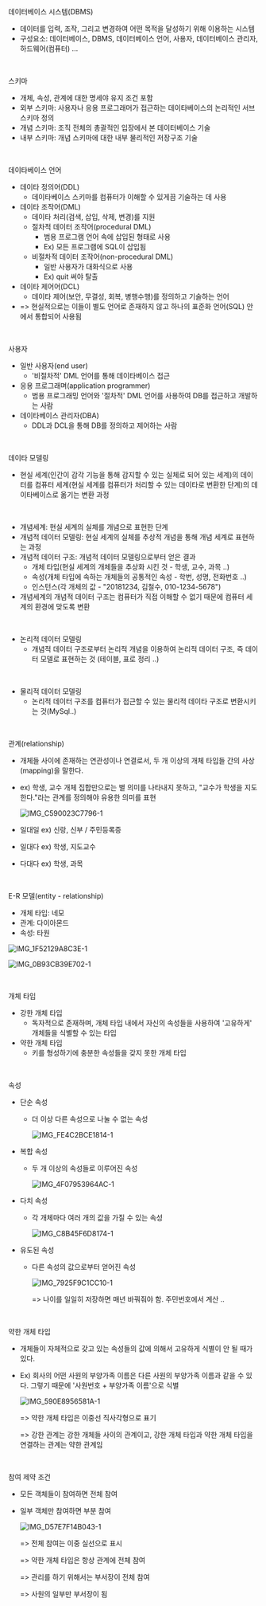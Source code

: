 데이터베이스 시스템(DBMS)

- 데이터를 입력, 조작, 그리고 변경하여 어떤 목적을 달성하기 위해 이용하는 시스템
- 구성요소: 데이터베이스, DBMS, 데이터베이스 언어, 사용자, 데이터베이스 관리자, 하드웨어(컴퓨터) ...

<br>

스키마

- 개체, 속성, 관계에 대한 명세야 유지 조건 포함
- 외부 스키마: 사용자나 응용 프로그래머가 접근하는 데이타베이스의 논리적인 서브스키마 정의
- 개념 스키마: 조직 전체의 총괄적인 입장에서 본 데이터베이스 기술
- 내부 스키마: 개념 스키마에 대한 내부 물리적인 저장구조 기술

<br>

데이타베이스 언어

- 데이타 정의어(DDL)
  - 데이타베이스 스키마를 컴퓨터가 이해할 수 있게끔 기술하는 데 사용
- 데이타 조작어(DML)
  - 데이타 처리(검색, 삽입, 삭제, 변경)를 지원
  - 절차적 데이터 조작어(procedural DML)
    - 범용 프로그램 언어 속에 삽입된 형태로 사용
    - Ex) 모든 프로그램에 SQL이 삽입됨
  - 비절차적 데이터 조작어(non-procedural DML)
    - 일반 사용자가 대화식으로 사용
    - Ex) quit 써야 탈출
- 데이타 제어어(DCL)
  - 데이타 제어(보안, 무결성, 회복, 병행수행)를 정의하고 기술하는 언어
- => 현실적으로는 이들이 별도 언어로 존재하지 않고 하나의 표준화 언어(SQL) 안에서 통합되어 사용됨

<br>

사용자

- 일반 사용자(end user)
  - '비절차적' DML 언어를 통해 데이타베이스 접근
- 응용 프로그래며(application programmer)
  - 범용 프로그래밍 언어와 '절차적' DML 언어를 사용하여 DB를 접근하고 개발하는 사람
- 데이타베이스 관리자(DBA)
  - DDL과 DCL을 통해 DB를 정의하고 제어하는 사람

<br>

데이타 모델링

- 현실 세계(인간이 감각 기능을 통해 감지할 수 있는 실체로 되어 있는 세계)의 데이터를 컴퓨터 세계(현실 세계를 컴퓨터가 처리할 수 있는 데이타로 변환한 단계)의 데이타베이스로 옮기는 변환 과정

<br>

- 개념세계: 현실 세계의 실체를 개념으로 표현한 단계
- 개념적 데이터 모델링: 현실 세계의 실체를 추상적 개념을 통해 개념 세계로 표현하는 과정
- 개념적 데이터 구조: 개념적 데이터 모델링으로부터 얻은 결과
  - 개체 타입(현실 세계의 개체들을 추상화 시킨 것 - 학생, 교수, 과목 ..)
  - 속성(개체 타입에 속하는 개체들의 공통적인 속성 - 학번, 성명, 전화번호 ..)
  - 인스턴스(각 개체의 값 - "20181234, 김철수, 010-1234-5678")
- 개념세계의 개념적 데이터 구조는 컴퓨터가 직접 이해할 수 없기 때문에 컴퓨터 세계의 환경에 맞도록 변환

<br>

- 논리적 데이터 모델링
  - 개념적 데이터 구조로부터 논리적 개념을 이용하여 논리적 데이터 구조, 즉 데이터 모델로 표현하는 것 (테이블, 표로 정리 ..)

<br>

- 물리적 데이터 모델링
  - 논리적 데이터 구조를 컴퓨터가 접근할 수 있는 물리적 데이타 구조로 변환시키는 것(MySql..)

<br>

관계(relationship)

- 개체들 사이에 존재하는 연관성이나 연결로서, 두 개 이상의 개체 타입들 간의 사상(mapping)을 말한다.

- ex) 학생, 교수 개체 집합만으로는 별 의미를 나타내지 못하고, "교수가 학생을 지도한다."라는 관계를 정의해야 유용한 의미를 표현

  ![IMG_C590023C7796-1](image.assets/IMG_C590023C7796-1.jpeg)

- 일대일 ex) 신랑, 신부 / 주민등록증

- 일대다 ex) 학생, 지도교수

- 다대다 ex) 학생, 과목

<br>

E-R 모델(entity - relationship)

- 개체 타입: 네모
- 관계: 다이아몬드
- 속성: 타원

![IMG_1F52129A8C3E-1](image.assets/IMG_1F52129A8C3E-1.jpeg)

![IMG_0B93CB39E702-1](image.assets/IMG_0B93CB39E702-1.jpeg)

<br>

개체 타입

- 강한 개체 타입
  - 독자적으로 존재하며, 개체 타입 내에서 자신의 속성들을 사용하여 '고유하게' 개체들을 식별할 수 있는 타입
- 약한 개체 타입
  - 키를 형성하기에 충분한 속성들을 갖지 못한 개체 타입

<br>

속성

- 단순 속성

  - 더 이상 다른 속성으로 나눌 수 없는 속성

    ![IMG_FE4C2BCE1814-1](image.assets/IMG_FE4C2BCE1814-1.jpeg)

- 복합 속성

  - 두 개 이상의 속성들로 이루어진 속성

    ![IMG_4F07953964AC-1](image.assets/IMG_4F07953964AC-1.jpeg)

- 다치 속성

  - 각 개체마다 여러 개의 값을 가질 수 있는 속성

    ![IMG_C8B45F6D8174-1](image.assets/IMG_C8B45F6D8174-1.jpeg)

- 유도된 속성

  - 다른 속성의 값으로부터 얻어진 속성

    ![IMG_7925F9C1CC10-1](image.assets/IMG_7925F9C1CC10-1.jpeg)

    => 나이를 일일히 저장하면 매년 바꿔줘야 함. 주민번호에서 계산 ..

<br>

약한 개체 타입

- 개체들이 자체적으로 갖고 있는 속성들의 값에 의해서 고유하게 식별이 안 될 때가 있다.

- Ex) 회사의 어떤 사원의 부양가족 이름은 다른 사원의 부양가족 이름과 같을 수 있다. 그렇기 때문에 '사원번호 + 부양가족 이름'으로 식별

  ![IMG_590E8956581A-1](image.assets/IMG_590E8956581A-1.jpeg)

  => 약한 개체 타입은 이중선 직사각형으로 표기

  => 강한 관계는 강한 개체들 사이의 관계이고, 강한 개체 타입과 약한 개체 타입을 연결하는 관계는 약한 관계임

<br>

참여 제약 조건

- 모든 객체들이 참여하면 전체 참여

- 일부 객체만 참여하면 부분 참여

  ![IMG_D57E7F14B043-1](image.assets/IMG_D57E7F14B043-1.jpeg)

  => 전체 참여는 이중 실선으로 표시

  => 약한 개체 타입은 항상 관계에 전체 참여

  => 관리를 하기 위해서는 부서장이 전체 참여

  => 사원의 일부만 부서장이 됨

<br>